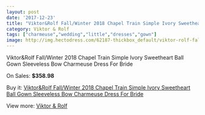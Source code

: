 ```yaml
---
layout: post
date: '2017-12-23'
title: "Viktor&Rolf Fall/Winter 2018 Chapel Train Simple Ivory Sweetheart Ball Gown Sleeveless Bow Charmeuse Dress For Bride"
category: Viktor & Rolf
tags: ["charmeuse","wedding","little","dresses","gown"]
image: http://img.hectodress.com/62187-thickbox_default/viktor-rolf-fall-winter-2018-chapel-train-simple-ivory-sweetheart-ball-gown-sleeveless-bow-charmeuse-dress-for-bride.jpg
---
```

Viktor&Rolf Fall/Winter 2018 Chapel Train Simple Ivory Sweetheart Ball Gown Sleeveless Bow Charmeuse Dress For Bride

On Sales: **$358.98**
<a href="https://www.hectodress.com/viktor-rolf/20050-viktor-rolf-fall-winter-2018-chapel-train-simple-ivory-sweetheart-ball-gown-sleeveless-bow-charmeuse-dress-for-bride.html"><amp-img layout="responsive" width="600" height="600" src="//img.hectodress.com/62187-thickbox_default/viktor-rolf-fall-winter-2018-chapel-train-simple-ivory-sweetheart-ball-gown-sleeveless-bow-charmeuse-dress-for-bride.jpg" alt="Viktor&Rolf Fall/Winter 2018 Chapel Train Simple Ivory Sweetheart Ball Gown Sleeveless Bow Charmeuse Dress For Bride 0" /></a>
<a href="https://www.hectodress.com/viktor-rolf/20050-viktor-rolf-fall-winter-2018-chapel-train-simple-ivory-sweetheart-ball-gown-sleeveless-bow-charmeuse-dress-for-bride.html"><amp-img layout="responsive" width="600" height="600" src="//img.hectodress.com/62190-thickbox_default/viktor-rolf-fall-winter-2018-chapel-train-simple-ivory-sweetheart-ball-gown-sleeveless-bow-charmeuse-dress-for-bride.jpg" alt="Viktor&Rolf Fall/Winter 2018 Chapel Train Simple Ivory Sweetheart Ball Gown Sleeveless Bow Charmeuse Dress For Bride 1" /></a>
<a href="https://www.hectodress.com/viktor-rolf/20050-viktor-rolf-fall-winter-2018-chapel-train-simple-ivory-sweetheart-ball-gown-sleeveless-bow-charmeuse-dress-for-bride.html"><amp-img layout="responsive" width="600" height="600" src="//img.hectodress.com/62189-thickbox_default/viktor-rolf-fall-winter-2018-chapel-train-simple-ivory-sweetheart-ball-gown-sleeveless-bow-charmeuse-dress-for-bride.jpg" alt="Viktor&Rolf Fall/Winter 2018 Chapel Train Simple Ivory Sweetheart Ball Gown Sleeveless Bow Charmeuse Dress For Bride 2" /></a>
<a href="https://www.hectodress.com/viktor-rolf/20050-viktor-rolf-fall-winter-2018-chapel-train-simple-ivory-sweetheart-ball-gown-sleeveless-bow-charmeuse-dress-for-bride.html"><amp-img layout="responsive" width="600" height="600" src="//img.hectodress.com/62188-thickbox_default/viktor-rolf-fall-winter-2018-chapel-train-simple-ivory-sweetheart-ball-gown-sleeveless-bow-charmeuse-dress-for-bride.jpg" alt="Viktor&Rolf Fall/Winter 2018 Chapel Train Simple Ivory Sweetheart Ball Gown Sleeveless Bow Charmeuse Dress For Bride 3" /></a>

Buy it: [Viktor&Rolf Fall/Winter 2018 Chapel Train Simple Ivory Sweetheart Ball Gown Sleeveless Bow Charmeuse Dress For Bride](https://www.hectodress.com/viktor-rolf/20050-viktor-rolf-fall-winter-2018-chapel-train-simple-ivory-sweetheart-ball-gown-sleeveless-bow-charmeuse-dress-for-bride.html "Viktor&Rolf Fall/Winter 2018 Chapel Train Simple Ivory Sweetheart Ball Gown Sleeveless Bow Charmeuse Dress For Bride")

View more: [Viktor & Rolf](https://www.hectodress.com/333-viktor-rolf "Viktor & Rolf")